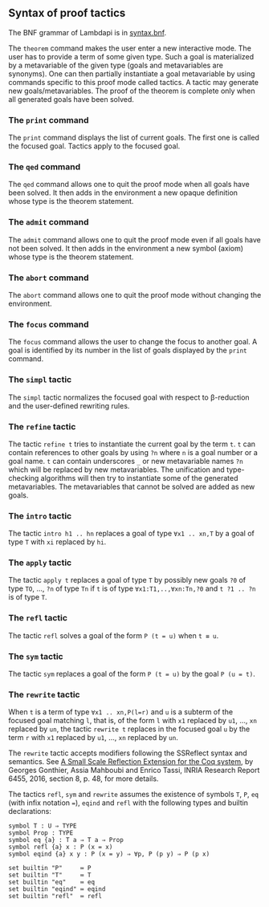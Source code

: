 Syntax of proof tactics
-----------------------

The BNF grammar of Lambdapi is in [syntax.bnf](../syntax.bnf).

The `theorem` command makes the user enter a new interactive mode. The
user has to provide a term of some given type. Such a goal is
materialized by a metavariable of the given type (goals and
metavariables are synonyms). One can then partially instantiate a goal
metavariable by using commands specific to this proof mode called
tactics. A tactic may generate new goals/metavariables. The proof of
the theorem is complete only when all generated goals have been
solved.

<!---------------------------------------------------------------------------->
### The `print` command

The `print` command displays the list of current goals. The first one
is called the focused goal. Tactics apply to the focused goal.

<!---------------------------------------------------------------------------->
### The `qed` command

The `qed` command allows one to quit the proof mode when all goals
have been solved. It then adds in the environment a new opaque
definition whose type is the theorem statement.

<!---------------------------------------------------------------------------->
### The `admit` command

The `admit` command allows one to quit the proof mode even if all
goals have not been solved. It then adds in the environment a new
symbol (axiom) whose type is the theorem statement.

<!---------------------------------------------------------------------------->
### The `abort` command

The `abort` command allows one to quit the proof mode without changing
the environment.

<!---------------------------------------------------------------------------->
### The `focus` command

The `focus` command allows the user to change the focus to another
goal. A goal is identified by its number in the list of goals
displayed by the `print` command.

<!---------------------------------------------------------------------------->
### The `simpl` tactic

The `simpl` tactic normalizes the focused goal with respect to
β-reduction and the user-defined rewriting rules.

<!---------------------------------------------------------------------------->
### The `refine` tactic

The tactic `refine t` tries to instantiate the current goal by the
term `t`. `t` can contain references to other goals by using `?n`
where `n` is a goal number or a goal name. `t` can contain underscores
`_` or new metavariable names `?n` which will be replaced by new
metavariables. The unification and type-checking algorithms will then
try to instantiate some of the generated metavariables. The
metavariables that cannot be solved are added as new goals.

<!---------------------------------------------------------------------------->
### The `intro` tactic

The tactic `intro h1 .. hn` replaces a goal of type `∀x1
.. xn,T` by a goal of type `T` with `xi` replaced by `hi`.

<!---------------------------------------------------------------------------->
### The `apply` tactic

The tactic `apply t` replaces a goal of type `T` by possibly new
goals `?0` of type `TO`, ..., `?n` of type `Tn` if `t` is of type
`∀x1:T1,..,∀xn:Tn,?0` and `t ?1 .. ?n` is of type `T`.

<!---------------------------------------------------------------------------->
### The `refl` tactic

The tactic `refl` solves a goal of the form `P (t = u)` when `t ≡ u`.

<!---------------------------------------------------------------------------->
### The `sym` tactic

The tactic `sym` replaces a goal of the form `P (t = u)` by the goal
`P (u = t)`.

<!---------------------------------------------------------------------------->
### The `rewrite` tactic

When `t` is a term of type `∀x1 .. xn,P(l=r)` and `u` is a subterm of
the focused goal matching `l`, that is, of the form `l` with `x1`
replaced by `u1`, ..., `xn` replaced by `un`, the tactic `rewrite t`
replaces in the focused goal `u` by the term `r` with `x1` replaced by
`u1`, ..., `xn` replaced by `un`.

The `rewrite` tactic accepts modifiers following the SSReflect syntax
   and semantics. See [A Small Scale Reflection Extension for the Coq
   system](http://hal.inria.fr/inria-00258384), by Georges Gonthier,
   Assia Mahboubi and Enrico Tassi, INRIA Research Report 6455, 2016,
   section 8, p. 48, for more details.

The tactics `refl`, `sym` and `rewrite` assumes the existence of
symbols `T`, `P`, `eq` (with infix notation `=`), `eqind` and `refl`
with the following types and builtin declarations:

```
symbol T : U ⇒ TYPE
symbol Prop : TYPE
symbol eq {a} : T a ⇒ T a ⇒ Prop
symbol refl {a} x : P (x = x)
symbol eqind {a} x y : P (x = y) ⇒ ∀p, P (p y) ⇒ P (p x)

set builtin "P"     ≔ P
set builtin "T"     ≔ T
set builtin "eq"    ≔ eq
set builtin "eqind" ≔ eqind
set builtin "refl"  ≔ refl
```
